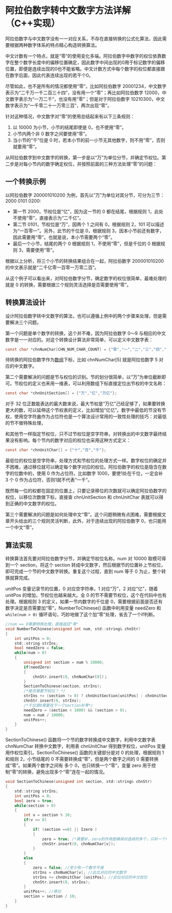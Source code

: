 # 阿拉伯数字转中文数字方法详解（C++实现）

阿拉伯数字与中文数字没有一一对应关系，不存在直接转换的公式化算法，因此需要根据两种数字体系的特点精心构造转换算法。

中文计数有一个特点，就是“零”的使用变化多端。阿拉伯数字中数字的权位依靠数字在整个数字长度中的偏移位置确定，因此数字中间出现的0用于标记数字的偏移位置，即便是连续出现的0也不能省略。中文计数方式中每个数字的权位都直接跟在数字后面，因此代表连续出现的若干个0。

尽管如此，也不是所有的情况都使用“零”，比如阿拉伯数字 20001234，中文数字表示为“二千万一千二百三十四”，没有用一个“零”；再比如阿拉伯数字 12000，中文数字表示为“一万二千”，也没有用“零”；但是对于阿拉伯数字 10210300，中文数字表示为“一千零二十一万零三百”，两次出现“零”。

针对这种情况，中文数字对“零”的使用总结起来有以下三条规则：

1. 以 10000 为小节，小节的结尾即使是 0，也不使用“零”。
2. 小节内两个非 0 数字之间要使用“零”。
3. 当小节的“千”位是 0 时，若本小节的前一小节无其他数字，则不用“零”，否则就要用“零”。


从阿拉伯数字到中文数字的转换，第一步是以“万”为单位分节，并确定节权位。第二步是对每小节内的数字确定权位，并按照前面的三种方法处理“零”的问题：

## 一个转换示例

以阿拉伯数字 200001010200 为例，首先以“万”为单位对其分节，可分为三节：2000 0101 0200:

- 第一节 2000，节权位是“亿”，因为这一节的 0 都在结尾，根据规则 1，此处不使用“零”，直接表示为“二千亿”。
- 第二节 0101，节权位是“万”，因两个 1 之间有 0，根据规则 2，101 可以描述为“一百零一”。另外，此节的千位是 0，根据规则 3，因本小节前还有数字，因此需要用“零”。也就是说，本小节需要两个“零”。
- 最后一个小节，结尾的两个 0 根据规则 1，不使用“零”，但是千位的 0 根据规则 3，需要使用“零”。


根据以上分析，将三个小节的转换结果组合在一起，阿拉伯数字 200001010200 的中文表示就是“二千亿零一百零一万零二百”。

从这个例子可以看出来，对阿拉伯数字分节，确定数字的权位很简单，最难处理的就是 0 的转换，需要根据三个规则灵活选择是否需要使用“零”。

## 转换算法设计

设计阿拉伯数字转中文数字的算法，也可以遵循上例中的两个步骤来处理，但是需要解决三个问题。

第一个问题是单个数字的转换，这个并不难，因为阿拉伯数字 0〜9 与相应的中文数字是一一对应的。对这个转换设计算法非常简单，可以定义中文数字表：

```c
const char *chnNumChar[CHN_NUM_CHAR_COUNT] = {"零","一","二","三","四","五","六","七","八","九"};
```



待转换的阿拉伯数字作为[数组](http://data.biancheng.net/view/181.html)下标，比如 chnNumChar[5] 就是阿拉伯数字 5 对应的中文数字。

第二个需要解决的问题是节与权位的识别。节的划分很简单，以“万”为单位截断即可。节权位的定义也釆用一维表，可以利用数组下标直接定位出节权的中文名称：



```c
const char *chnUnitSection[] = {"万","亿","万亿"};
```

对于 32 位正数能表达的最大数来说，最大节权是“万亿”己经足够了，如果要转换更大的数，可以延伸这个节权表的定义，比如增加“亿亿”。数字中最低的节没有节权，使用空字符[串](http://data.biancheng.net/view/175.html)作为占位符也是一个算法设计常用的一致性处理的技巧：对最低的节不做特殊处理，

和其他节一样指定节权位，只不过节权位是空字符串，对转换出的中文数字最终结果没有影响。每个节内的数字对应的权位也采用这种方式定义：

```c
const char *chnUnitChar[] = {"十","百","千"};
```



最低位的权位是空字符串，处理方式和节权位的处理方式一样。数字权位的确定并不困难，通过移位就可以确定每个数字对应的权位。阿拉伯数字的权位是隐含在数字的位数中的，使用 0 作为占位符。比如数字 1000，要使1处在千位，一定会补 3 个 0 作为占位符，否则1就不代表“一千”。 

既然每一位的权都在固定的位置上，只要记录移位的次数就可以确定阿拉伯数字的权位，以移位次数做下标，直接查 chnUnitSection 和 chnUnitChar 表就可以得到正确的中文数字的权位。

第三个需要解决的问题是如何处理中文“零”。这个问题稍微有点困难，需要根据文章开头给出的三个规则灵活判断，此外，对于连续出现的阿拉伯数字 0，也只能用一个中文“零”。

## 算法实现

转换算法首先要对阿拉伯数字分节，并确定节权位名称。num 对 10000 取模可得到一个 section，将这个 section 转成中文数字，然后根据节的位置补上节权位，即可完成一个节的中文数字转换。重复这个过程，直到 num 等于 0 为止，整个转换就算完成。

unitPos 变量记录节的位置，0 对应空字符串，1 对应“万”，2 对应“亿”，随着 unitPos 的增加，节权位也越来越大。全 0 的节不需要节权位，这个在代码中也有处理。根据规则 3 的定义，如果一节内数字的千位是 0，需要根据前面是否还有数字决定是否需要加“零”，NumberToChinese() 函数中利用变量 needZero 和 `while(num > 0)` 循环语句，巧妙地做了这个加“零”处理，省去了一个if判断。

```c
//num == 0需要特殊处理，直接返回"零"
void NumberToChinese(unsigned int num, std::string& chnStr)
{
    int unitPos = 0;
    std::string strIns;
    bool needZero = false;
    while(num > 0)
    {
        unsigned int section = num % 10000;
        if(needZero)
        {
            chnStr.insert(0, chnNumChar[0])；
        }
        SectionToChinese(section, strIns);
        /*是否需要节权位？ */
        strIns += (section != 0) ? chnUnitSection[unitPos] : chnUnitSection[0];
        chnStr.insert(0, strIns);
        /*千位是0需要在下一个section补零*/
        needZero = (section < 1000) && (section > 0);
        num = num / 10000;
        unitPos++;
    }
}
```



SectionToChinese() 函数将一个节的数字转换成中文数字，利用中文数字表 chnNumChar 转换中文数字，利用表 chnUnitChar 得到数字权位，unitPos 变量用作权位索引。SectionToChinese() 函数的关键部分是对 0 的处理，根据规则 1 和规则 2，小节结尾的 0 不需要转换成“零”，但是两个数字之间的 0 需要转换成“零”。如果两个数字之间有 多个 0，也只转换一个“零”，变量 zero 用于控制“零”的转换，避免出现多个“零”连在一起的情况。

```c
void SectionToChinese(unsigned int section, std::string& chnStr)
{
    std::string strIns;
    int unitPos = 0;
    bool zero = true;
    while(section > 0)
    {
        int v = section % 10;
        if(v == 0)
        {
            if( (section ==0) || Izero )
            {
                zero = true; /*需要补，zero的作用是确保对连续的多个，只补一个中文零*/
                chnStr.insert(0, chnNumChar[v]);
            }
        }
        else
        {
            zero = false; //至少有一个数字不是
            strIns = chnNumChar[v]; //此位对应的中文数字
            strIns += chnUnitChar [unitPos]; //此位对应的中文权位
            chnStr.insert(0, strIns);
        }
        unitPos++; //移位
        section = section / 10;
    }
}
```



